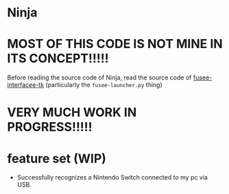 # Ninja
# MOST OF THIS CODE IS NOT MINE IN ITS CONCEPT!!!!!
Before reading the source code of Ninja, read the source code of
[fusee-interfacee-tk](https://github.com/nh-server/fusee-interfacee-tk/tree/master) (particularly the `fusee-launcher.py` thing)

# VERY MUCH WORK IN PROGRESS!!!!!

# feature set (WIP)
- Successfully recognizes a Nintendo Switch connected to my pc via USB.
